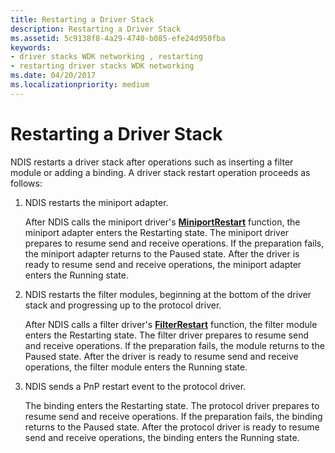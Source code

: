 ```yaml
---
title: Restarting a Driver Stack
description: Restarting a Driver Stack
ms.assetid: 5c9138f8-4a29-4740-b085-efe24d950fba
keywords:
- driver stacks WDK networking , restarting
- restarting driver stacks WDK networking
ms.date: 04/20/2017
ms.localizationpriority: medium
---
```


# Restarting a Driver Stack





NDIS restarts a driver stack after operations such as inserting a filter module or adding a binding. A driver stack restart operation proceeds as follows:

1.  NDIS restarts the miniport adapter.

    After NDIS calls the miniport driver's [**MiniportRestart**](https://docs.microsoft.com/windows-hardware/drivers/ddi/ndis/nc-ndis-miniport_restart) function, the miniport adapter enters the Restarting state. The miniport driver prepares to resume send and receive operations. If the preparation fails, the miniport adapter returns to the Paused state. After the driver is ready to resume send and receive operations, the miniport adapter enters the Running state.

2.  NDIS restarts the filter modules, beginning at the bottom of the driver stack and progressing up to the protocol driver.

    After NDIS calls a filter driver's [**FilterRestart**](https://docs.microsoft.com/windows-hardware/drivers/ddi/ndis/nc-ndis-filter_restart) function, the filter module enters the Restarting state. The filter driver prepares to resume send and receive operations. If the preparation fails, the module returns to the Paused state. After the driver is ready to resume send and receive operations, the filter module enters the Running state.

3.  NDIS sends a PnP restart event to the protocol driver.

    The binding enters the Restarting state. The protocol driver prepares to resume send and receive operations. If the preparation fails, the binding returns to the Paused state. After the protocol driver is ready to resume send and receive operations, the binding enters the Running state.

 

 





